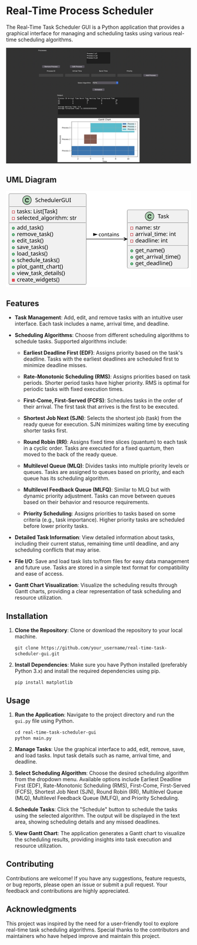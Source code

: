 # Real-Time Process Scheduler

The Real-Time Task Scheduler GUI is a Python application that provides a graphical interface for managing and scheduling tasks using various real-time scheduling algorithms.

<img src="repo_images/gui.png">

## UML Diagram
<img src="repo_images/uml.svg">

## Features

- **Task Management**: Add, edit, and remove tasks with an intuitive user interface. Each task includes a name, arrival time, and deadline.
  
- **Scheduling Algorithms**: Choose from different scheduling algorithms to schedule tasks. Supported algorithms include:
  - **Earliest Deadline First (EDF)**: Assigns priority based on the task's deadline. Tasks with the earliest deadlines are scheduled first to minimize deadline misses.
  
  - **Rate-Monotonic Scheduling (RMS)**: Assigns priorities based on task periods. Shorter period tasks have higher priority. RMS is optimal for periodic tasks with fixed execution times.
  
  - **First-Come, First-Served (FCFS)**: Schedules tasks in the order of their arrival. The first task that arrives is the first to be executed.
  
  - **Shortest Job Next (SJN)**: Selects the shortest job (task) from the ready queue for execution. SJN minimizes waiting time by executing shorter tasks first.
  
  - **Round Robin (RR)**: Assigns fixed time slices (quantum) to each task in a cyclic order. Tasks are executed for a fixed quantum, then moved to the back of the ready queue.
  
  - **Multilevel Queue (MLQ)**: Divides tasks into multiple priority levels or queues. Tasks are assigned to queues based on priority, and each queue has its scheduling algorithm.
  
  - **Multilevel Feedback Queue (MLFQ)**: Similar to MLQ but with dynamic priority adjustment. Tasks can move between queues based on their behavior and resource requirements.
  
  - **Priority Scheduling**: Assigns priorities to tasks based on some criteria (e.g., task importance). Higher priority tasks are scheduled before lower priority tasks.
  

- **Detailed Task Information**: View detailed information about tasks, including their current status, remaining time until deadline, and any scheduling conflicts that may arise.

- **File I/O**: Save and load task lists to/from files for easy data management and future use. Tasks are stored in a simple text format for compatibility and ease of access.

- **Gantt Chart Visualization**: Visualize the scheduling results through Gantt charts, providing a clear representation of task scheduling and resource utilization.

## Installation

1. **Clone the Repository**: Clone or download the repository to your local machine.

   ```
   git clone https://github.com/your_username/real-time-task-scheduler-gui.git
   ```

2. **Install Dependencies**: Make sure you have Python installed (preferably Python 3.x) and install the required dependencies using pip.

   ```
   pip install matplotlib
   ```

## Usage

1. **Run the Application**: Navigate to the project directory and run the `gui.py` file using Python.

   ```
   cd real-time-task-scheduler-gui
   python main.py
   ```

2. **Manage Tasks**: Use the graphical interface to add, edit, remove, save, and load tasks. Input task details such as name, arrival time, and deadline.

3. **Select Scheduling Algorithm**: Choose the desired scheduling algorithm from the dropdown menu. Available options include Earliest Deadline First (EDF), Rate-Monotonic Scheduling (RMS), First-Come, First-Served (FCFS), Shortest Job Next (SJN), Round Robin (RR), Multilevel Queue (MLQ), Multilevel Feedback Queue (MLFQ), and Priority Scheduling.

4. **Schedule Tasks**: Click the "Schedule" button to schedule the tasks using the selected algorithm. The output will be displayed in the text area, showing scheduling details and any missed deadlines.

5. **View Gantt Chart**: The application generates a Gantt chart to visualize the scheduling results, providing insights into task execution and resource utilization.

## Contributing

Contributions are welcome! If you have any suggestions, feature requests, or bug reports, please open an issue or submit a pull request. Your feedback and contributions are highly appreciated.



## Acknowledgments

This project was inspired by the need for a user-friendly tool to explore real-time task scheduling algorithms. Special thanks to the contributors and maintainers who have helped improve and maintain this project.
